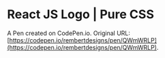 # React JS Logo | Pure CSS

A Pen created on CodePen.io. Original URL: [https://codepen.io/rembertdesigns/pen/QWmWRLP](https://codepen.io/rembertdesigns/pen/QWmWRLP).

